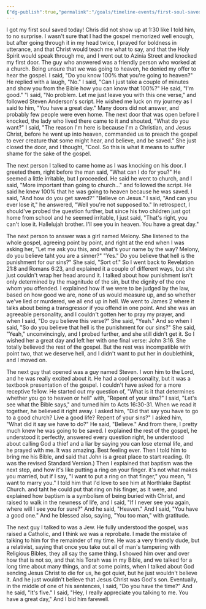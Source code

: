 ```yaml
---
{"dg-publish":true,"permalink":"/goals/timeline-events/first-soul-saved/","tags":["timeline","personal"],"created":"","updated":""}
---
```



I got my first soul saved today! Chris did not show up at 1:30 like I told him, to no surprise. I wasn't sure that I had the gospel memorized well enough, but after going through it in my head twice, I prayed for boldness in utterance, and that Christ would teach me what to say, and that the Holy Spirit would speak through me, and I went out to Azinia Street and knocked my first door. The guy who answered was a friendly person who worked at a church. Being unsure that we was going to heaven, he denied my offer to hear the gospel. I said, "Do you know 100% that you're going to heaven?" He replied with a laugh, "No." I said, "Can I just take a couple of minutes and show you from the Bible how you can know that 100%?" He said, "I'm good." "I said, "No problem. Let me just leave you with this one verse," and followed Steven Anderson's script. He wished me luck on my journey as I said to him, "You have a great day." Many doors did not answer, and probably few people were even home. The next door that was open before I knocked, the lady who lived there came to it and shouted, "What do you want?" I said, "The reason I'm here is because I'm a Christian, and Jesus Christ, before he went up into heaven, commanded us to preach the gospel to ever creature that some might hear, and believe, and be saved." She just closed the door, and I thought, "Cool. So this is what it means to suffer shame for the sake of the gospel. 

The next person I talked to came home as I was knocking on his door. I greeted them, right before the man said, "What can I do for you?" He seemed a little irritable, but I proceeded. He said he went to church, and I said, "More important than going to church..." and followed the script. He said he knew 100% that he was going to heaven because he was saved. I said, "And how do you get saved?" "Believe on Jesus." I said, "And can you ever lose it," he answered, "Well you're not supposed to." In retrospect, I should've probed the question further, but since his two children just got home from school and he seemed irritable, I just said, "That's right, you can't lose it. Hallelujah brother. I'll see you in heaven. You have a great day." 

The next person to answer was a girl named Melony. She listened to the whole gospel, agreeing point by point, and right at the end when I was asking her, "Let me ask you this, and what's your name by the way? Melony, do you believe taht you are a sinner?" "Yes." Do you believe that hell is the punishment for our sins?" She said, "Sort of." So I went back to Revelation 21:8 and Romans 6:23, and explained it a couple of different ways, but she just couldn't wrap her head around it. I talked about how punishment isn't only determined by the magnitude of the sin, but the dignity of the one whom you offended. I explained how if we were to be judged by the law, based on how good we are, none of us would measure up, and so whether we've lied or murdered, we all end up in hell. We went to James 2 where it talks about being a transgressor if you offend in one point. And she was an agreeable personality, and I couldn't gotten her to pray my prayer, and when I said, "Do oyu believe this verse?" She said, "Yeah." And so when I said, "So do you believe that hell is the punishment for our sins?" She said, "Yeah," unconvincingly, and I probed further, and she still didn't get it. So I wished her a great day and left her with one final verse: John 3:16. She totally believed the rest of the gospel. But the rest was incompatible with point two, that we deserve hell, and I didn't want to put her in doublethink, and I moved on. 

The next guy that opened was a guy named Steven. I won him to the Lord, and he was really excited about it. He had a cool personality, but it was a textbook presentation of the gospel. I couldn't have asked for a more receptive fellow. He started out my question of, "What is it that determines whether you go to heaven or hell" with, "Repent of your sins?" I said, "Let's see what the Bible says," and turned him to Acts 16:30-31. When we read it together, he believed it right away. I asked him, "Did that say you have to go to a good church? Live a good life? Repent of your sins?" I asked him, "What did it say we have to do?" He said, "Believe." And from there, I pretty much knew he was going to be saved. I explained the rest of the gospel, he understood it perfectly, answered every question right, he understood about calling God a thief and a liar by saying you can lose eternal life, and he prayed with me. It was amazing. Best feeling ever. Then I told him to bring me his Bible, and said that John is a great place to start reading. (It was the revised Standard Version.) Then I explained that baptism was the next step, and how it's like putting a ring on your finger. it's not what makes you married, but if I say, "I want to put a ring on that finger," you mean, "I want to marry you." I told him that I'd love to see him at Northlake Baptist Church. and taht he could put that ring on his finger, as it were, and explained how baptism is a symbolism of being buried with Christ, and raised to walk in the newness of life, and I said, "If I never see you again, where will I see you for sure?" And he said, "Heaven." And I said, "You have a good one." And he blessed also, saying, "You too man," with gratitude.  

The next guy I talked to was a Jew. He fully understood the gospel, was raised a Catholic, and I think we was a reprobate. I made the mistake of talking to him for the remainder of my time. He was a very friendly dude, but a relativist, saying that once you take out all of man's tampering with Religious Bibles, they all say the same thing. I showed him over and over how that is not so, and that his Torah was in my Bible, and we talked for a long time about many things, and at some points, when I talked about God sending Jesus Christ to die for us, he got quiet, but he just wouldn't believe it. And he just wouldn't believe that Jesus Christ was God's son. Eventually, in the middle of one of his sentences, I said, "Do you have the time?" And he said, "It's five." I said, "Hey, I really appreciate you talking to me. You have a great day," And I bid him farewell.